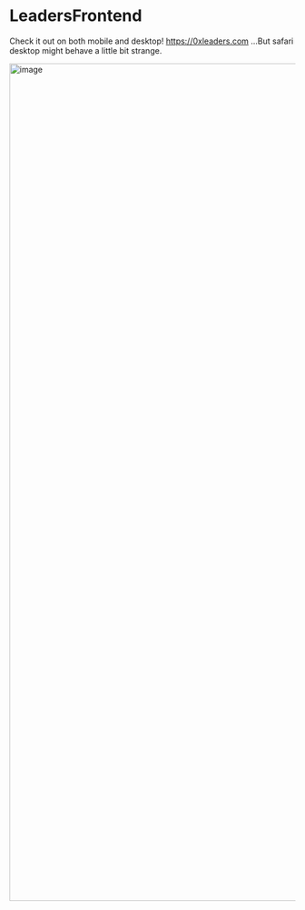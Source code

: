 # LeadersFrontend

Check it out on both mobile and desktop! https://0xleaders.com ...But safari desktop might behave a little bit strange.

<img width="1474" alt="image" src="https://github.com/hexwhyzet/LeadersFrontend/assets/47161834/a99ff9c9-4dd7-4492-9673-3181fd7eab77">

